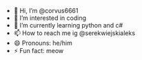 - 👋 Hi, I’m @corvus6661
- 👀 I’m interested in coding
- 🌱 I’m currently learning python and c#
- 📫 How to reach me ig @serekwiejskialeks
- 😄 Pronouns: he/him
- ⚡ Fun fact: meow

